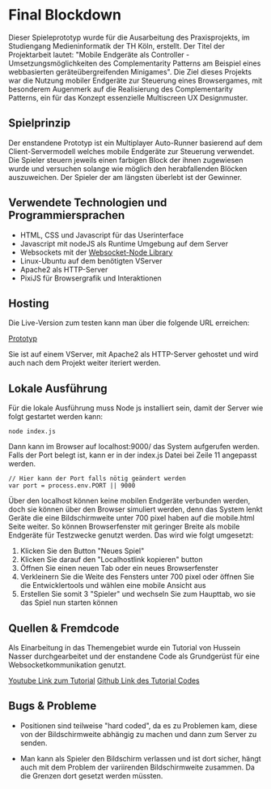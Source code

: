 #  Final Blockdown
Dieser Spieleprototyp wurde für die Ausarbeitung des Praxisprojekts, im Studiengang Medieninformatik der TH Köln, erstellt. Der Titel der Projektarbeit lautet: "Mobile Endgeräte als Controller - Umsetzungsmöglichkeiten des Complementarity Patterns am Beispiel eines webbasierten geräteübergreifenden Minigames".
Die Ziel dieses Projekts war die Nutzung mobiler Endgeräte zur Steuerung eines Browsergames, mit besonderem Augenmerk auf die Realisierung des Complementarity Patterns, ein für das Konzept essenzielle Multiscreen UX Designmuster.

## Spielprinzip
Der enstandene Prototyp ist ein Multiplayer Auto-Runner basierend auf dem Client-Servermodell welches mobile Endgeräte zur Steuerung verwendet. Die Spieler steuern jeweils einen farbigen Block der ihnen zugewiesen wurde und versuchen solange wie möglich den herabfallenden Blöcken auszuweichen. Der Spieler der am längsten überlebt ist der Gewinner. 

## Verwendete Technologien und Programmiersprachen
- HTML, CSS und Javascript für das Userinterface
- Javascript mit nodeJS als Runtime Umgebung auf dem Server
- Websockets mit der [Websocket-Node Library](https://github.com/theturtle32/WebSocket-Node)
- Linux-Ubuntu auf dem benötigten VServer
- Apache2 als HTTP-Server
- PixiJS für Browsergrafik und Interaktionen

## Hosting
Die Live-Version zum testen kann man über die folgende URL erreichen:

[Prototyp](https://florian-berghahn.de)

Sie ist auf einem VServer, mit Apache2 als HTTP-Server gehostet und wird auch nach dem Projekt weiter iteriert werden.

## Lokale Ausführung

Für die lokale Ausführung muss Node js installiert sein, damit der Server wie folgt gestartet werden kann: 
```
node index.js
```

Dann kann im Browser auf localhost:9000/ das System aufgerufen werden. Falls der Port belegt ist, kann er in der index.js Datei bei Zeile 11 angepasst werden.
```
// Hier kann der Port falls nötig geändert werden
var port = process.env.PORT || 9000
```
Über den localhost können keine mobilen Endgeräte verbunden werden, doch sie können über den Browser simuliert werden, denn das System lenkt Geräte die eine Bildschirmweite unter 700 pixel haben auf die mobile.html Seite weiter. So können Browserfenster mit geringer Breite als mobile Endgeräte für Testzwecke genutzt werden. Das wird wie folgt umgesetzt:

1. Klicken Sie den Button  "Neues Spiel"
2. Klicken Sie darauf den "Localhostlink kopieren" button  
3. Öffnen Sie einen neuen Tab oder ein neues Browserfenster
4. Verkleinern Sie die Weite des Fensters unter 700 pixel oder öffnen Sie die Entwicklertools und wählen eine mobile Ansicht aus
5. Erstellen Sie somit 3  "Spieler" und wechseln Sie zum Haupttab, wo sie das Spiel nun starten können

## Quellen & Fremdcode
Als Einarbeitung in das Themengebiet wurde ein Tutorial von Hussein Nasser durchgearbeitet und der enstandene Code als Grundgerüst für eine Websocketkommunikation genutzt.

[Youtube Link zum Tutorial](https://www.youtube.com/watch?v=cXxEiWudIUY)
[Github Link des Tutorial Codes](https://github.com/hnasr/javascript_playground/tree/master/websocket-cell-game)

## Bugs & Probleme

- Positionen sind teilweise "hard coded", da es zu Problemen kam, diese von der Bildschirmweite abhängig zu machen und dann zum Server zu senden.  

- Man kann als Spieler den Bildschirm verlassen und ist dort sicher, hängt auch mit dem Problem der variirenden Bildschirmweite zusammen. Da die Grenzen dort gesetzt werden müssten.

